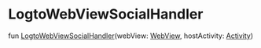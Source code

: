 # LogtoWebViewSocialHandler


fun [LogtoWebViewSocialHandler](-logto-web-view-social-handler-constructor)(webView: [WebView](https://developer.android.com/reference/kotlin/android/webkit/WebView.html), hostActivity: [Activity](https://developer.android.com/reference/kotlin/android/app/Activity.html))
